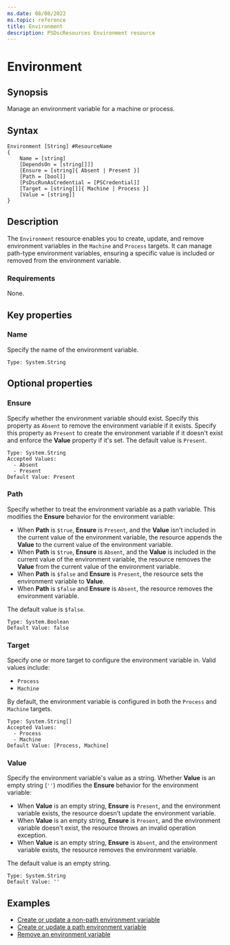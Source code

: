 ```yaml
---
ms.date: 08/08/2022
ms.topic: reference
title: Environment
description: PSDscResources Environment resource
---
```


# Environment

## Synopsis

Manage an environment variable for a machine or process.

## Syntax

```Syntax
Environment [String] #ResourceName
{
    Name = [string]
    [DependsOn = [string[]]]
    [Ensure = [string]{ Absent | Present }]
    [Path = [bool]]
    [PsDscRunAsCredential = [PSCredential]]
    [Target = [string[]]{ Machine | Process }]
    [Value = [string]]
}
```

## Description

The `Environment` resource enables you to create, update, and remove environment variables in the
`Machine` and `Process` targets. It can manage path-type environment variables, ensuring a specific
value is included or removed from the environment variable.

### Requirements

None.

## Key properties

### Name

Specify the name of the environment variable.

```
Type: System.String
```

## Optional properties

### Ensure

Specify whether the environment variable should exist. Specify this property as `Absent` to remove
the environment variable if it exists. Specify this property as `Present` to create the environment
variable if it doesn't exist and enforce the **Value** property if it's set. The default value is
`Present`.

```
Type: System.String
Accepted Values:
  - Absent
  - Present
Default Value: Present
```

### Path

Specify whether to treat the environment variable as a path variable. This modifies the **Ensure**
behavior for the environment variable:

- When **Path** is `$true`, **Ensure** is `Present`, and the **Value** isn't included in the current
  value of the environment variable, the resource appends the **Value** to the current value of the
  environment variable.
- When **Path** is `$true`, **Ensure** is `Absent`, and the **Value** is included in the current value
  of the environment variable, the resource removes the **Value** from the current value of the
  environment variable.
- When **Path** is `$false` and **Ensure** is `Present`, the resource sets the environment variable
  to **Value**.
- When **Path** is `$false` and **Ensure** is `Absent`, the resource removes the environment
  variable.

The default value is `$false`.

```
Type: System.Boolean
Default Value: false
```

### Target

Specify one or more target to configure the environment variable in. Valid values include:

- `Process`
- `Machine`

By default, the environment variable is configured in both the `Process` and `Machine` targets.

```
Type: System.String[]
Accepted Values:
  - Process
  - Machine
Default Value: [Process, Machine]
```

### Value

Specify the environment variable's value as a string. Whether **Value** is an empty string (`''`)
modifies the **Ensure** behavior for the environment variable:

- When **Value** is an empty string, **Ensure** is `Present`, and the environment variable exists,
  the resource doesn't update the environment variable.
- When **Value** is an empty string, **Ensure** is `Present`, and the environment variable doesn't
  exist, the resource throws an invalid operation exception.
- When **Value** is an empty string, **Ensure** is `Absent`, and the environment variable exists,
  the resource removes the environment variable.

The default value is an empty string.

```
Type: System.String
Default Value: ''
```

## Examples

- [Create or update a non-path environment variable][1]
- [Create or update a path environment variable][2]
- [Remove an environment variable][3]

<!-- Reference Links -->

[1]: CreateNonPathVariable.md
[2]: CreatePathVariable.md
[3]: RemoveVariable.md
